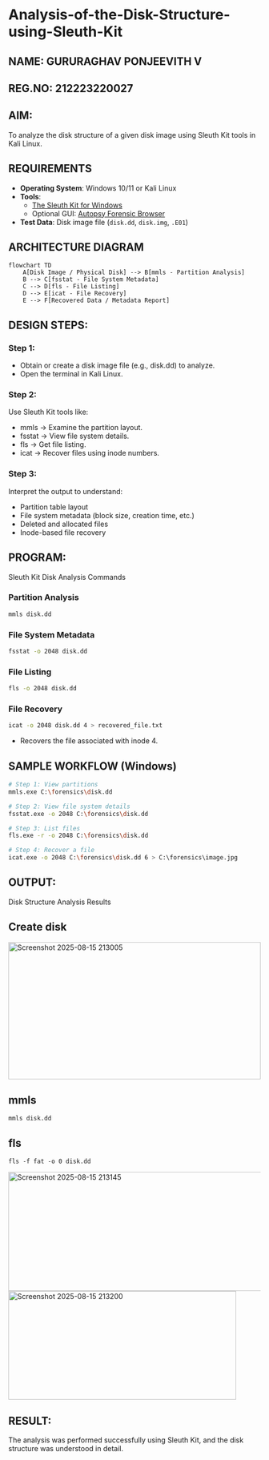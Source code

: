 # Analysis-of-the-Disk-Structure-using-Sleuth-Kit
## NAME: GURURAGHAV PONJEEVITH V
## REG.NO: 212223220027
## AIM:
To analyze the disk structure of a given disk image using Sleuth Kit tools in Kali Linux.

## REQUIREMENTS
- **Operating System**: Windows 10/11 or Kali Linux
- **Tools**:  
  - [The Sleuth Kit for Windows](https://sleuthkit.org/)  
  - Optional GUI: [Autopsy Forensic Browser](https://www.autopsy.com/)
- **Test Data**: Disk image file (`disk.dd`, `disk.img`, `.E01`)

## ARCHITECTURE DIAGRAM
```mermaid
flowchart TD
    A[Disk Image / Physical Disk] --> B[mmls - Partition Analysis]
    B --> C[fsstat - File System Metadata]
    C --> D[fls - File Listing]
    D --> E[icat - File Recovery]
    E --> F[Recovered Data / Metadata Report]
```
## DESIGN STEPS:
### Step 1:
- Obtain or create a disk image file (e.g., disk.dd) to analyze.
- Open the terminal in Kali Linux.

### Step 2:
Use Sleuth Kit tools like:
 - mmls → Examine the partition layout.
 - fsstat → View file system details.
 - fls → Get file listing.
 - icat → Recover files using inode numbers.
### Step 3:
Interpret the output to understand:
 - Partition table layout
 - File system metadata (block size, creation time, etc.)
 - Deleted and allocated files
 - Inode-based file recovery

## PROGRAM:
Sleuth Kit Disk Analysis Commands
### Partition Analysis
```bash
mmls disk.dd
```
### File System Metadata
```bash
fsstat -o 2048 disk.dd
```
### File Listing
```bash
fls -o 2048 disk.dd
```
### File Recovery
```bash
icat -o 2048 disk.dd 4 > recovered_file.txt
```
- Recovers the file associated with inode 4.
## SAMPLE WORKFLOW (Windows)
```bash
# Step 1: View partitions
mmls.exe C:\forensics\disk.dd

# Step 2: View file system details
fsstat.exe -o 2048 C:\forensics\disk.dd

# Step 3: List files
fls.exe -r -o 2048 C:\forensics\disk.dd

# Step 4: Recover a file
icat.exe -o 2048 C:\forensics\disk.dd 6 > C:\forensics\image.jpg
```
## OUTPUT:
Disk Structure Analysis Results
## Create disk
<img width="504" height="274" alt="Screenshot 2025-08-15 213005" src="https://github.com/user-attachments/assets/08770429-f26d-4783-afd7-0ed57207130a" />

## mmls

```
mmls disk.dd
```

## fls

```
fls -f fat -o 0 disk.dd
```


<img width="544" height="238" alt="Screenshot 2025-08-15 213145" src="https://github.com/user-attachments/assets/4f16229e-acb9-4516-b46b-88755d823a9d" />

<img width="455" height="217" alt="Screenshot 2025-08-15 213200" src="https://github.com/user-attachments/assets/5a40cc25-ae3b-4264-a841-1d35080c17dc" />

## RESULT:
The analysis was performed successfully using Sleuth Kit, and the disk structure was understood in detail.

